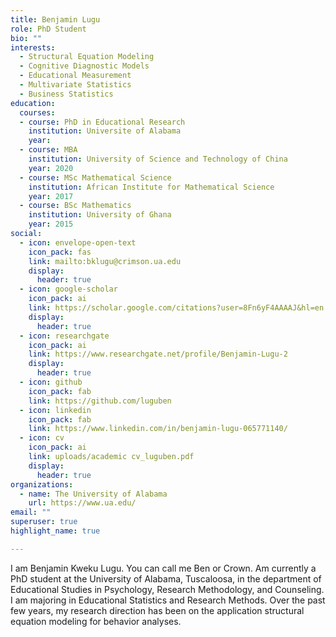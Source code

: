 ```yaml
---
title: Benjamin Lugu
role: PhD Student
bio: ""
interests:
  - Structural Equation Modeling
  - Cognitive Diagnostic Models
  - Educational Measurement
  - Multivariate Statistics
  - Business Statistics
education:
  courses:   
  - course: PhD in Educational Research
    institution: Universite of Alabama
    year:
  - course: MBA
    institution: University of Science and Technology of China
    year: 2020
  - course: MSc Mathematical Science
    institution: African Institute for Mathematical Science
    year: 2017
  - course: BSc Mathematics
    institution: University of Ghana
    year: 2015
social:
  - icon: envelope-open-text
    icon_pack: fas
    link: mailto:bklugu@crimson.ua.edu
    display:
      header: true
  - icon: google-scholar
    icon_pack: ai
    link: https://scholar.google.com/citations?user=8Fn6yF4AAAAJ&hl=en
    display:
      header: true
  - icon: researchgate
    icon_pack: ai
    link: https://www.researchgate.net/profile/Benjamin-Lugu-2
    display:
      header: true
  - icon: github
    icon_pack: fab
    link: https://github.com/luguben
  - icon: linkedin
    icon_pack: fab
    link: https://www.linkedin.com/in/benjamin-lugu-065771140/
  - icon: cv
    icon_pack: ai
    link: uploads/academic cv_luguben.pdf
    display:
      header: true
organizations:
  - name: The University of Alabama
    url: https://www.ua.edu/
email: ""
superuser: true
highlight_name: true

---
```


I am Benjamin Kweku Lugu. You can call me Ben or Crown. Am currently a PhD student at the University of Alabama, Tuscaloosa, in the department of Educational Studies in Psychology, Research Methodology, and Counseling. I am majoring in Educational Statistics and Research Methods. Over the past few years, my research direction has been on the application structural equation modeling for behavior analyses.